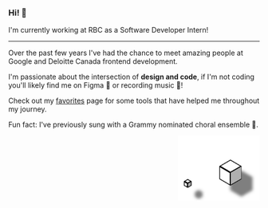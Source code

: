 ### Hi! 👋

I'm currently working at RBC as a Software Developer Intern!

---

Over the past few years I've had the chance to meet amazing people at Google and Deloitte Canada frontend development. 

I'm passionate about the intersection of **design and code**, if I'm not coding you'll likely find me on Figma 📐 or recording music 🎵! 

Check out my [favorites](https://omarflores.dev/favorites) page for some tools that have helped me throughout my journey.

Fun fact: I've previously sung with a Grammy nominated choral ensemble 🎼.

<p align="right">
  <img src="./cubes1-animated.svg" width="164px" float="right">
</p>
